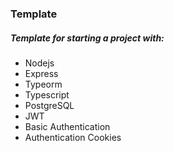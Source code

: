 ### Template

##### Template for starting a project with:

-   Nodejs
-   Express
-   Typeorm
-   Typescript
-   PostgreSQL
-   JWT
-   Basic Authentication
-   Authentication Cookies
